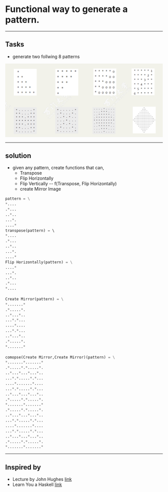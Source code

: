 # Functional way to generate a pattern.

----
## Tasks
* generate two follwing 8 patterns

 ![](figures/image001.png)

----
## solution

* given any pattern, create functions that can,
    *   Transpose
    *   Flip Horizontally 
    *   Flip Vertically -- f(Transpose, Flip Horizontally) 
    *   create Mirror Image
```python
pattern = \
*....
.*...
..*..
...*.
....*
transpose(pattern) = \ 
*....
.*...
..*..
...*.
....*
Flip Horizontally(pattern) = \
....*
...*.
..*..
.*...
*....

Create Mirror(pattern) = \
*.......*
.*.....*.
..*...*..
...*.*...
....*....
...*.*...
..*...*..
.*.....*.
*.......*

comopse(Create Mirror,Create Mirror)(pattern) = \
*.......*.......*
.*.....*.*.....*.
..*...*...*...*..
...*.*.....*.*...
....*.......*....
...*.*.....*.*...
..*...*...*...*..
.*.....*.*.....*.
*.......*.......*
.*.....*.*.....*.
..*...*...*...*..
...*.*.....*.*...
....*.......*....
...*.*.....*.*...
..*...*...*...*..
.*.....*.*.....*.
*.......*.......*
```
---
## Inspired by

* Lecture by John Hughes [link](https://www.google.com)
* Learn You a Haskell [link](http://learnyouahaskell.com/chapters)


